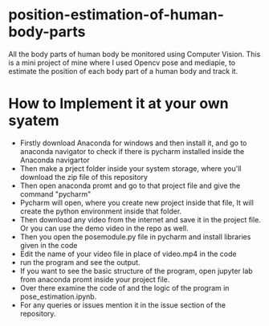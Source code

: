 # position-estimation-of-human-body-parts
All the body parts of human body be monitored using Computer Vision. This is a mini project of mine where I used Opencv pose and mediapie, to estimate the position of each body part of a human body and track it.

# How to Implement it at your own syatem

* Firstly download Anaconda for windows and then install it, and go to anaconda navigator to check if there is pycharm installed inside the Anaconda navigartor
* Then make a prject folder inside your system storage, where you'll download the zip file of this repository
* Then open anaconda promt and go to that project file and give the command "pycharm"
* Pycharm will open, where you create new project inside that file, It will create the python environment inside that folder.
* Then download any video from the internet and save it in the project file. Or you can use the demo video in the repo as well.
* Then you open the posemodule.py file in pycharm and install libraries given in the code
* Edit the name of your video file in place of video.mp4 in the code
* run the program and see the output.
* If you want to see the basic structure of the program, open jupyter lab from anaconda promt inside your project file.
* Over there examine the code of and the logic of the program in pose_estimation.ipynb.
* For any queries or issues mention it in the issue section of the repository.
